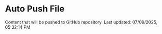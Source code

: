 # Auto Push File

Content that will be pushed to GitHub repository.
Last updated: 07/09/2025, 05:32:14 PM